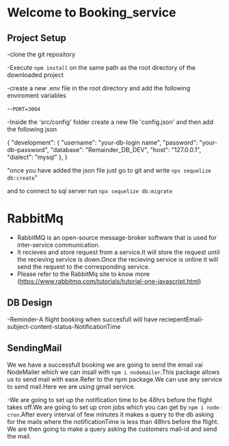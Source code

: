 # Welcome to Booking_service

## Project Setup
-clone the git repository

-Execute `npm install` on the same path as the root directory of the downloaded project

-create a new .env file in the root directory and add the following enviroment variables

--`PORT=3004`


-Inside the 'src/config' folder create a new file 'config.json' and then add the following json

{
  "development": {
    "username": "your-db-login name",
    "password": "your-db-password",
    "database": "Remainder_DB_DEV",
    "host": "127.0.0.1",
    "dialect": "mysql"
  },
}

"once you have added the json file just go to git and write `npx sequelize db:create`"
  
  and to connect to sql server run `npx sequelize db:migrate`


# RabbitMq
 - RabbitMQ is an open-source message-broker software that is used for inter-service communication.
 - It recieves and store request from a service.It will store the request until the recieving service is down.Once the recieving service is online it will send the request to the corresponding service.
 - Please refer to the RabbitMq site to know more (https://www.rabbitmq.com/tutorials/tutorial-one-javascript.html)

## DB Design

-Reminder-A flight booking when succesfull will have  reciepentEmail-subject-content-status-NotificationTime


## SendingMail

We we have a successfull booking we are going to send the email vai NodeMailer which we can insall with `npm i nodemailer`.This package allows us to send mail with ease.Refer to the npm package.We can use any service to send mail.Here we are using gmail service.

-We are going to set up the notification time to be 48hrs before the flight takes off.We are going to set up cron jobs which you can get by `npm i node-cron`.After every interval of few minutes it makes a query to the db asking for the mails where the notificationTime is less than 48hrs before the flight. We are then going to make a query asking the customers mail-id and send the mail.
